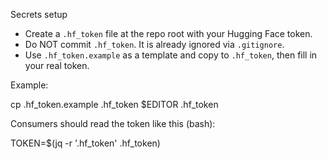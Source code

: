 Secrets setup

- Create a `.hf_token` file at the repo root with your Hugging Face token.
- Do NOT commit `.hf_token`. It is already ignored via `.gitignore`.
- Use `.hf_token.example` as a template and copy to `.hf_token`, then fill in your real token.

Example:

cp .hf_token.example .hf_token
$EDITOR .hf_token

Consumers should read the token like this (bash):

TOKEN=$(jq -r '.hf_token' .hf_token)

